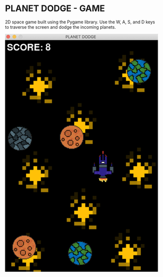 # PLANET DODGE - GAME
2D space game built using the Pygame library. Use the W, A, S, and D keys to traverse the screen and dodge the incoming planets.

![](images/display.png)
